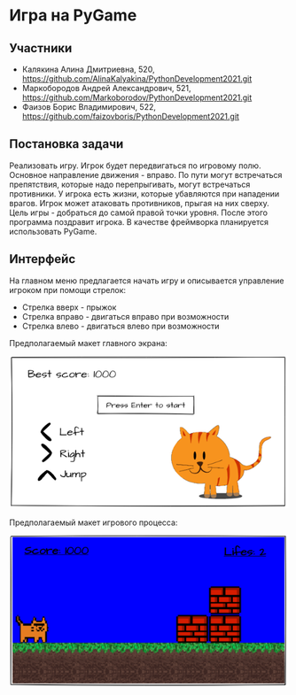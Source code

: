 # Игра на PyGame
## Участники
- Калякина Алина Дмитриевна, 520, https://github.com/AlinaKalyakina/PythonDevelopment2021.git
- Маркобородов Андрей Александрович, 521, https://github.com/Markoborodov/PythonDevelopment2021.git
- Фаизов Борис Владимирович, 522, https://github.com/faizovboris/PythonDevelopment2021.git

## Постановка задачи
Реализовать игру. Игрок будет передвигаться по игровому полю. Основное направление движения - вправо. По пути могут встречаться препятствия, которые надо перепрыгивать, могут встречаться противники. У игрока есть жизни, которые убавляются при нападении врагов. Игрок может атаковать противников, прыгая на них сверху. Цель игры - добраться до самой правой точки уровня. После этого программа поздравит игрока. В качестве фреймворка планируется использовать PyGame.

## Интерфейс
На главном меню предлагается начать игру и описывается управление игроком при помощи стрелок:
- Стрелка вверх - прыжок
- Стрелка вправо - двигаться вправо при возможности
- Стрелка влево - двигаться влево при возможности

Предполагаемый макет главного экрана:

![Main Window Proposal](description/MainWindowProposal.png "Main Window Proposal")

Предполагаемый макет игрового процесса:

![Gameplay Proposal](description/GameplayProposal.png "Gameplay Proposal")
